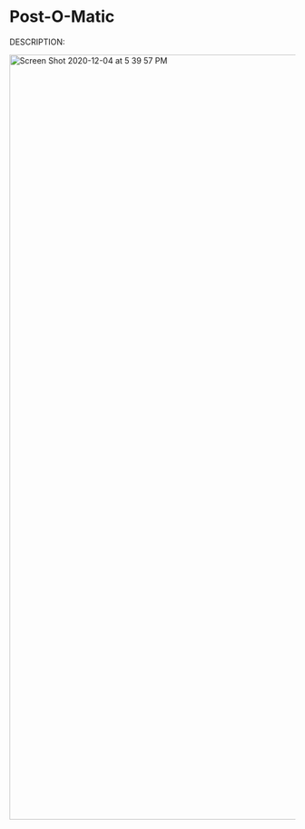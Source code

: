 # Post-O-Matic

DESCRIPTION:



<img width="1348" alt="Screen Shot 2020-12-04 at 5 39 57 PM" src="https://user-images.githubusercontent.com/40875745/108651764-591dfd80-7477-11eb-9e4e-1af512ac8d64.png">
